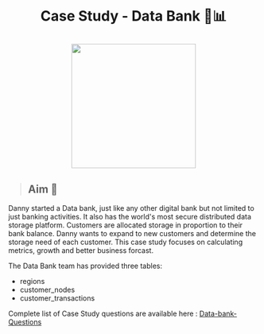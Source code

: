 # <p align='center'>  Case Study - Data Bank 🏦📊
<p align = 'center'> <img width = '250' height = '250' src='https://8weeksqlchallenge.com/images/case-study-designs/4.png'>
 
>## **Aim** 🏹

Danny started a Data bank, just like any other digital bank but not limited to just banking activities. It also has the world's most secure distributed data storage platform.
Customers are allocated storage in proportion to their bank balance. Danny wants to expand to new customers and determine the storage need of each customer. This case study focuses
on calculating metrics, growth and better business forcast.
  
The Data Bank team has provided three tables:
  - regions
  - customer_nodes
  - customer_transactions

Complete list of Case Study questions are available here : [Data-bank-Questions](https://8weeksqlchallenge.com/case-study-4/)
  
 
  

